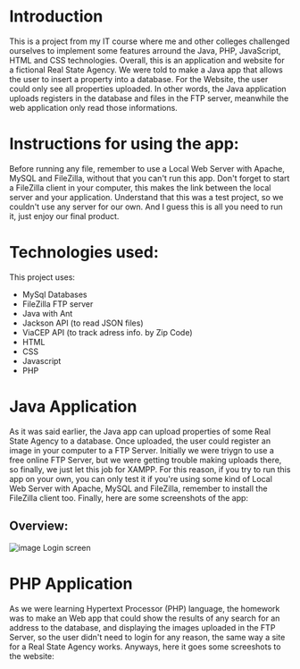 # Introduction
This is a project from my IT course where me and other colleges challenged ourselves to implement some features arround the Java, PHP, JavaScript, HTML and CSS technologies. Overall, this is an application and website for a fictional Real State Agency. We were told to make a Java app that allows the user to insert a property into a database. For the Website, the user could only see all properties uploaded. In other words, the Java application uploads registers in the database and files in the FTP server, meanwhile the web application only read those informations.

# Instructions for using the app:
Before running any file, remember to use a Local Web Server with Apache, MySQL and FileZilla, without that you can't run this app. Don't forget to start a FileZilla client in your computer, this makes the link between the local server and your application. Understand that this was a test project, so we couldn't use any server for our own. And I guess this is all you need to run it, just enjoy our final product.

# Technologies used: 
This project uses:
- MySql Databases
- FileZilla FTP server
- Java with Ant
- Jackson API (to read JSON files)
- ViaCEP API (to track adress info. by Zip Code)
- HTML
- CSS
- Javascript
- PHP

# Java Application
As it was said earlier, the Java app can upload properties of some Real State Agency to a database. Once uploaded, the user could register an image in your computer to a FTP Server. Initially we were triygn to use a free online FTP Server, but we were getting trouble making uploads there, so finally, we just let this job for XAMPP. For this reason, if you try to run this app on your own, you can only test it if you're using some kind of Local Web Server with Apache, MySQL and FileZilla, remember to install the FileZilla client too. Finally, here are some screenshots of the app:
## Overview:
![image](https://github.com/user-attachments/assets/3953bfd2-bf43-46a0-854e-73d3dd59b153)
Login screen


# PHP Application
As we were learning Hypertext Processor (PHP) language, the homework was to make an Web app that could show the results of any search for an address to the database, and displaying the images uploaded in the FTP Server, so the user didn't need to login for any reason, the same way a site for a Real State Agency works. Anyways, here it goes some screeshots to the website:
